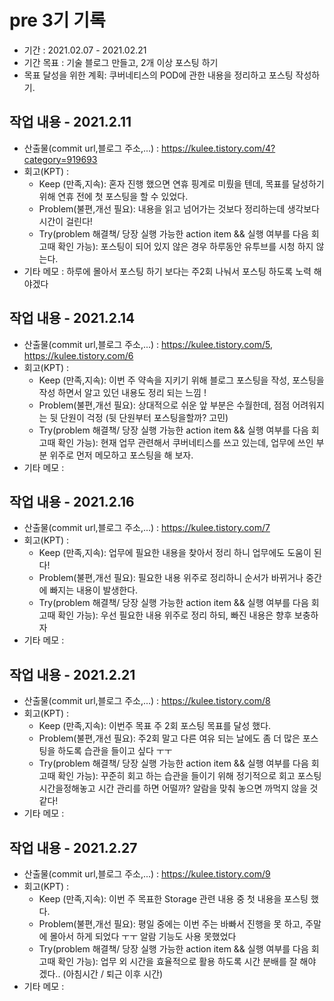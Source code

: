 # pre 3기 기록 
- 기간 : 2021.02.07 - 2021.02.21
- 기간 목표 : 기술 블로그 만들고, 2개 이상 포스팅 하기
- 목표 달성을 위한 계획: 쿠버네티스의 POD에 관한 내용을 정리하고 포스팅 작성하기.

## 작업 내용 - 2021.2.11
- 산출물(commit url,블로그 주소,...) : https://kulee.tistory.com/4?category=919693
- 회고(KPT) :
  - Keep (만족,지속): 혼자 진행 했으면 연휴 핑계로 미뤘을 텐데, 목표를 달성하기 위해 연휴 전에 첫 포스팅을 할 수 있었다.
  - Problem(불편,개선 필요): 내용을 읽고 넘어가는 것보다 정리하는데 생각보다 시간이 걸린다! 
  - Try(problem 해결책/ 당장 실행 가능한 action item && 실행 여부를 다음 회고때 확인 가능): 포스팅이 되어 있지 않은 경우 하루동안 유투브를 시청 하지 않는다.
- 기타 메모 : 하루에 몰아서 포스팅 하기 보다는 주2회 나눠서 포스팅 하도록 노력 해야겠다

## 작업 내용 - 2021.2.14
- 산출물(commit url,블로그 주소,...) : https://kulee.tistory.com/5, https://kulee.tistory.com/6
- 회고(KPT) :
  - Keep (만족,지속): 이번 주 약속을 지키기 위해 블로그 포스팅을 작성, 포스팅을 작성 하면서 알고 있던 내용도 정리 되는 느낌 !
  - Problem(불편,개선 필요): 상대적으로 쉬운 앞 부분은 수월한데, 점점 어려워지는 뒷 단원이 걱정 (뒷 단원부터 포스팅을할까? 고민)
  - Try(problem 해결책/ 당장 실행 가능한 action item && 실행 여부를 다음 회고때 확인 가능): 현재 업무 관련해서 쿠버네티스를 쓰고 있는데, 업무에 쓰인 부분 위주로 먼저 메모하고 포스팅을 해 보자.
- 기타 메모 :

## 작업 내용 - 2021.2.16
- 산출물(commit url,블로그 주소,...) : https://kulee.tistory.com/7
- 회고(KPT) :
  - Keep (만족,지속): 업무에 필요한 내용을 찾아서 정리 하니 업무에도 도움이 된다!
  - Problem(불편,개선 필요): 필요한 내용 위주로 정리하니 순서가 바뀌거나 중간에 빠지는 내용이 발생한다.
  - Try(problem 해결책/ 당장 실행 가능한 action item && 실행 여부를 다음 회고때 확인 가능): 우선 필요한 내용 위주로 정리 하되, 빠진 내용은 향후 보충하자
- 기타 메모 :



## 작업 내용 - 2021.2.21
- 산출물(commit url,블로그 주소,...) : https://kulee.tistory.com/8
- 회고(KPT) :
  - Keep (만족,지속): 이번주 목표 주 2회 포스팅 목표를 달성 했다.
  - Problem(불편,개선 필요): 주2회 말고 다른 여유 되는 날에도 좀 더 많은 포스팅을 하도록 습관을 들이고 싶다 ㅜㅜ
  - Try(problem 해결책/ 당장 실행 가능한 action item && 실행 여부를 다음 회고때 확인 가능): 꾸준히 회고 하는 습관을 들이기 위해 정기적으로 회고 포스팅 시간을정해놓고 시간 관리를 하면 어떨까? 알람을 맞춰 놓으면 까먹지 않을 것 같다! 
- 기타 메모 :



## 작업 내용 - 2021.2.27
- 산출물(commit url,블로그 주소,...) : https://kulee.tistory.com/9
- 회고(KPT) :
  - Keep (만족,지속): 이번 주 목표한 Storage 관련 내용 중 첫 내용을 포스팅 했다.
  - Problem(불편,개선 필요): 평일 중에는 이번 주는 바빠서 진행을 못 하고, 주말에 몰아서 하게 되었다 ㅜㅜ 알람 기능도 사용 못했었다
  - Try(problem 해결책/ 당장 실행 가능한 action item && 실행 여부를 다음 회고때 확인 가능): 업무 외 시간을 효율적으로 활용 하도록 시간 분배를 잘 해야 겠다.. (아침시간 / 퇴근 이후 시간)
- 기타 메모 :


